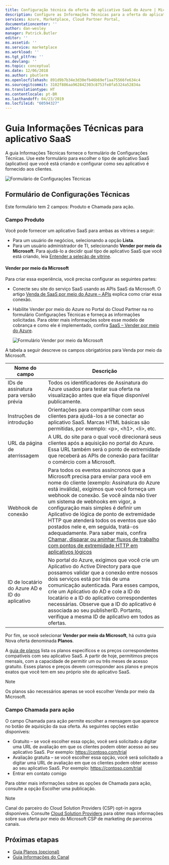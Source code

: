 ```yaml
---
title: Configuração técnica da oferta de aplicativo SaaS do Azure | Microsoft Docs
description: Configure as Informações Técnicas para a oferta do aplicativo SaaS no Azure Marketplace.
services: Azure, Marketplace, Cloud Partner Portal,
documentationcenter: ''
author: dan-wesley
manager: Patrick.Butler
editor: ''
ms.assetid: ''
ms.service: marketplace
ms.workload: ''
ms.tgt_pltfrm: ''
ms.devlang: ''
ms.topic: conceptual
ms.date: 12/06/2018
ms.author: pbutlerm
ms.openlocfilehash: 891d9b7b34e3d30efb46b69ef1aa75566fe634c4
ms.sourcegitcommit: 3102f886aa962842303c8753fe8fa5324a52834a
ms.translationtype: HT
ms.contentlocale: pt-BR
ms.lasthandoff: 04/23/2019
ms.locfileid: "60594327"
---
```

# <a name="saas-application-technical-info-tab"></a>Guia Informações Técnicas para aplicativo SaaS

A guia Informações Técnicas fornece o formulário de Configurações Técnicas. Use este formulário para escolher o tipo de aplicativo SaaS (aplicativo) que você está criando e configurar como seu aplicativo é fornecido aos clientes.

![Formulário de Configurações Técnicas](./media/saas-techinfo-techconfig.png)

## <a name="technical-configuration-form"></a>Formulário de Configurações Técnicas

Este formulário tem 2 campos: Produto e Chamada para ação.

### <a name="product-field"></a>Campo Produto

Você pode fornecer um aplicativo SaaS para ambas as vitrines a seguir:
- Para um usuário de negócios, selecionando a opção **Lista**.
- Para um usuário administrador de TI, selecionando **Vender por meio da Microsoft**.
Para ajudá-lo a decidir qual tipo de aplicativo SaaS que você está criando, leia [Entender a seleção de vitrine](https://docs.microsoft.com/azure/marketplace/determine-your-listing-type#understand-storefront-selection).

#### <a name="sell-through-microsoft"></a>Vender por meio da Microsoft
Para criar essa experiência, você precisa configurar as seguintes partes:

- Conecte seu site do serviço SaaS usando as APIs SaaS da Microsoft. O artigo [Venda de SaaS por meio do Azure – APIs](https://docs.microsoft.com/azure/marketplace/cloud-partner-portal-orig/cloud-partner-portal-saas-subscription-apis) explica como criar essa conexão.
- Habilite Vender por meio do Azure no Portal do Cloud Partner na no formulário Configurações Técnicas e forneça as informações solicitadas. Para obter mais informações sobre esse modelo de cobrança e como ele é implementado, confira [SaaS – Vender por meio do Azure](https://docs.microsoft.com/azure/marketplace/cloud-partner-portal-orig/cloud-partner-portal-saas-offer-subscriptions).

  ![Formulário Vender por meio da Microsoft](./media/saas-techinfo-sellthrough-ms.png)

A tabela a seguir descreve os campos obrigatórios para Venda por meio da Microsoft.

|  **Nome do campo**   |  **Descrição**  |
|  ---------------  |  ---------------  |
|    IDs de assinatura para versão prévia               |    Todos os identificadores de Assinatura do Azure usados para testar sua oferta na visualização antes que ela fique disponível publicamente.               |
|     Instruções de introdução              |   Orientações para compartilhar com seus clientes para ajudá-los a se conectar ao aplicativo SaaS. Marcas HTML básicas são permitidas, por exemplo: &lt;p&gt;, &lt;h1&gt;, &lt;li&gt;, etc.                |
|    URL da página de aterrissagem  |   A URL do site para o qual você direcionará seus clientes após a aquisição no portal do Azure. Essa URL também será o ponto de extremidade que receberá as APIs de conexão para facilitar o comércio com a Microsoft.                |
|  Webhook de conexão    |  Para todos os eventos assíncronos que a Microsoft precisa para enviar para você em nome do cliente (exemplo: Assinatura do Azure está inválida), exigimos que você forneça um webhook de conexão. Se você ainda não tiver um sistema de webhooks em vigor, a configuração mais simples é definir um Aplicativo de lógica de ponto de extremidade HTTP que atenderá todos os eventos que são postados nele e, em seguida, tratá-os adequadamente. Para saber mais, confira <a href="https://docs.microsoft.com/azure/logic-apps/logic-apps-http-endpoint">Chamar, disparar ou aninhar fluxos de trabalho com pontos de extremidade HTTP em aplicativos lógicos</a>                |
|  ID de locatário do Azure AD e ID do aplicativo      |   No portal do Azure, exigimos que você crie um Aplicativo do Active Directory para que possamos validar que a conexão entre nossos dois serviços está por trás de uma comunicação autenticada. Para esses campos, crie um Aplicativo do AD e cole a ID do locatário e a ID do aplicativo correspondentes necessárias. Observe que a ID do aplicativo é associada ao seu publisherID. Portanto, verifique a mesma ID de aplicativo em todos as ofertas.             |


Por fim, se você selecionar **Vender por meio da Microsoft**, há outra guia Nova oferta denominada **Planos**. 

A [guia de planos](./cpp-plans-tab.md) lista os planos específicos e os preços correspondentes compatíveis com seu aplicativo SaaS. A partir de hoje, permitimos preços mensais, com a capacidade de permitir um ou três meses de acesso gratuito. Esses planos e preços devem corresponder aos planos e preços exatos que você tem em seu próprio site do aplicativo SaaS.

>[!NOTE] 
>Os planos são necessários apenas se você escolher Venda por meio da Microsoft.

### <a name="call-to-action-field"></a>Campo Chamada para ação

O campo Chamada para ação permite escolher a mensagem que aparece no botão de aquisição da sua oferta. As seguintes opções estão disponíveis:

- Gratuito – se você escolher essa opção, você será solicitado a digitar uma URL de avaliação em que os clientes podem obter acesso ao seu aplicativo SaaS. Por exemplo: https://contoso.com/trial
- Avaliação gratuita – se você escolher essa opção, você será solicitado a digitar uma URL de avaliação em que os clientes podem obter acesso ao seu aplicativo SaaS. Por exemplo: https://contoso.com/trial
- Entrar em contato comigo

Para obter mais informações sobre as opções de Chamada para ação, consulte a opção Escolher uma publicação.

>[!Note]
>Canal do parceiro do Cloud Solution Providers (CSP) opt-in agora disponíveis.  Consulte [Cloud Solution Providers](../../cloud-solution-providers.md) para obter mais informações sobre sua oferta por meio do Microsoft CSP de marketing de parceiros canais.

## <a name="next-steps"></a>Próximas etapas

- [Guia Planos (opcional)](./cpp-plans-tab.md)
- [Guia Informações do Canal](./cpp-channel-info-tab.md)
